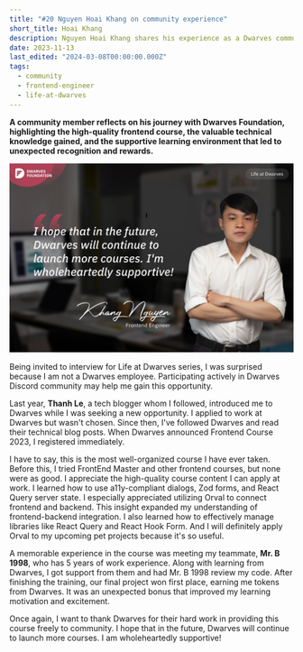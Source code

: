 ```yaml
---
title: "#20 Nguyen Hoai Khang on community experience"
short_title: Hoai Khang
description: Nguyen Hoai Khang shares his experience as a Dwarves community member, participating in their well-organized Frontend Course and appreciating the knowledge shared by the company
date: 2023-11-13
last_edited: "2024-03-08T00:00:00.000Z"
tags:
  - community
  - frontend-engineer
  - life-at-dwarves
---
```


**A community member reflects on his journey with Dwarves Foundation, highlighting the high-quality frontend course, the valuable technical knowledge gained, and the supportive learning environment that led to unexpected recognition and rewards.**

![Nguyen Hoai Khang - FE Engineer](assets/notion-image-1744012273071-5kiur.webp)

Being invited to interview for Life at Dwarves series, I was surprised because I am not a Dwarves employee. Participating actively in Dwarves Discord community may help me gain this opportunity.

Last year, **Thanh Le**, a tech blogger whom I followed, introduced me to Dwarves while I was seeking a new opportunity. I applied to work at Dwarves but wasn't chosen. Since then, I've followed Dwarves and read their technical blog posts. When Dwarves announced Frontend Course 2023, I registered immediately.

I have to say, this is the most well-organized course I have ever taken. Before this, I tried FrontEnd Master and other frontend courses, but none were as good. I appreciate the high-quality course content I can apply at work. I learned how to use a11y-compliant dialogs, Zod forms, and React Query server state. I especially appreciated utilizing Orval to connect frontend and backend. This insight expanded my understanding of frontend-backend integration. I also learned how to effectively manage libraries like React Query and React Hook Form. And I will definitely apply Orval to my upcoming pet projects because it's so useful.

A memorable experience in the course was meeting my teammate, **Mr. B 1998**, who has 5 years of work experience. Along with learning from Dwarves, I got support from them and had Mr. B 1998 review my code. After finishing the training, our final project won first place, earning me tokens from Dwarves. It was an unexpected bonus that improved my learning motivation and excitement.

Once again, I want to thank Dwarves for their hard work in providing this course freely to community. I hope that in the future, Dwarves will continue to launch more courses. I am wholeheartedly supportive!
